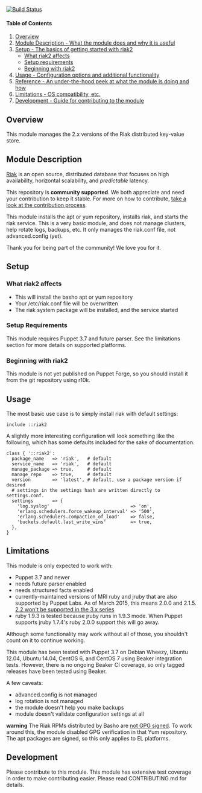 [![Build Status](https://travis-ci.org/danieldreier/riak2.svg?branch=master)](https://travis-ci.org/danieldreier/riak2)

#### Table of Contents

1. [Overview](#overview)
2. [Module Description - What the module does and why it is useful](#module-description)
3. [Setup - The basics of getting started with riak2](#setup)
    * [What riak2 affects](#what-riak2-affects)
    * [Setup requirements](#setup-requirements)
    * [Beginning with riak2](#beginning-with-riak2)
4. [Usage - Configuration options and additional functionality](#usage)
5. [Reference - An under-the-hood peek at what the module is doing and how](#reference)
5. [Limitations - OS compatibility, etc.](#limitations)
6. [Development - Guide for contributing to the module](#development)

## Overview

This module manages the 2.x versions of the Riak distributed key-value store.

## Module Description

[Riak](http://basho.com/riak/) is an open source, distributed database that
focuses on high availability, horizontal scalability, and *predictable*
latency.

This repository is **community supported**. We both appreciate and need your
contribution to keep it stable. For more on how to contribute,
[take a look at the contribution process](#contribution).

This module installs the apt or yum repository, installs riak, and starts the
riak service. This is a very basic module, and does not manage clusters, help
rotate logs, backups, etc. It only manages the riak.conf file, not
advanced.config (yet).

Thank you for being part of the community! We love you for it.

## Setup

### What riak2 affects

* This will install the basho apt or yum repository
* Your /etc/riak.conf file will be overwritten
* The riak system package will be installed, and the service started

### Setup Requirements

This module requires Puppet 3.7 and future parser. See the limitations section
for more details on supported platforms.

### Beginning with riak2

This module is not yet published on Puppet Forge, so you should install it
from the git repository using r10k.

## Usage

The most basic use case is to simply install riak with default settings:

```puppet
include ::riak2
```

A slightly more interesting configuration will look something like the
following, which has some defaults included for the sake of documentation.

```puppet
class { '::riak2':
  package_name   => 'riak',   # default
  service_name   => 'riak',   # default
  manage_package => true,     # default
  manage_repo    => true,     # default
  version        => 'latest', # default, use a package version if desired
  # settings in the settings hash are written directly to settings.conf.
  settings       => {
    'log.syslog'                              => 'on',
    'erlang.schedulers.force_wakeup_interval' => '500',
    'erlang.schedulers.compaction_of_load'    => false,
    'buckets.default.last_write_wins'         => true,
  },
}
```

## Limitations

This module is only expected to work with:

  - Puppet 3.7 and newer
  - needs future parser enabled
  - needs structured facts enabled
  - currently-maintained versions of MRI ruby and jruby that are also supported by Puppet Labs. As of March 2015, this means 2.0.0 and 2.1.5. [2.2 won't be supported in the 3.x series](https://tickets.puppetlabs.com/browse/PUP-3796?focusedCommentId=154371&page=com.atlassian.jira.plugin.system.issuetabpanels:comment-tabpanel#comment-154371)
  - ruby 1.9.3 is tested because jruby runs in 1.9.3 mode. When Puppet supports jruby 1.7.4's ruby 2.0.0 support this will go away.

Although some functionality may work without all of those, you shouldn't
count on it to continue working.

This module has been tested with Puppet 3.7 on Debian Wheezy, Ubuntu 12.04,
Ubuntu 14.04, CentOS 6, and CentOS 7 using Beaker integration tests. However,
there is no ongoing Beaker CI coverage, so only tagged releases have been tested
using Beaker.

A few caveats:

- advanced.config is not managed
- log rotation is not managed
- the module doesn't help you make backups
- module doesn't validate configuration settings at all

**warning**
The Riak RPMs distributed by Basho are [not GPG signed](https://github.com/basho/riak/issues/714). To work around this,
the module disabled GPG verification in that Yum repository. The apt packages
are signed, so this only applies to EL platforms.

## Development

Please contribute to this module. This module has extensive test coverage in
order to make contributing easier. Please read CONTRIBUTING.md for details.
